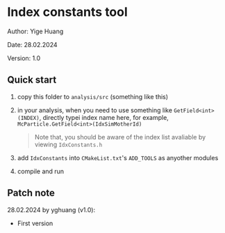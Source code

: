 # Index constants tool

Author: Yige Huang

Date: 28.02.2024

Version: 1.0

## Quick start

1. copy this folder to `analysis/src` (something like this)

2. in your analysis, when you need to use something like `GetField<int>(INDEX)`, directly typei index name here, for example, `McParticle.GetField<int>(IdxSimMotherId)`
    > Note that, you should be aware of the index list avaliable by viewing `IdxConstants.h`

3. add `IdxConstants` into `CMakeList.txt`'s `ADD_TOOLS` as anyother modules

4. compile and run

## Patch note

28.02.2024 by yghuang (v1.0):

* First version
